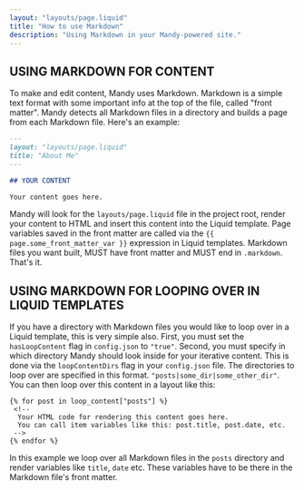 ```yaml
---
layout: "layouts/page.liquid"
title: "How to use Markdown"
description: "Using Markdown in your Mandy-powered site."
---
```


## USING MARKDOWN FOR CONTENT

To make and edit content, Mandy uses Markdown. Markdown is a simple text format with some important info at the top of the file, called "front matter". Mandy detects all Markdown files in a directory and builds a page from each Markdown file.
Here's an example:

```Markdown
---
layout: "layouts/page.liquid"
title: "About Me"
---

## YOUR CONTENT

Your content goes here.
```

Mandy will look for the `layouts/page.liquid` file in the project root, render your content to HTML and insert this content into the Liquid template. Page variables saved in the front matter are called via the `{{ page.some_front_matter_var }}` expression in Liquid templates. Markdown files you want built, MUST have front matter and MUST end in `.markdown`. That's it.

## USING MARKDOWN FOR LOOPING OVER IN LIQUID TEMPLATES

If you have a directory with Markdown files you would like to loop over in a Liquid template, this is very simple also. First, you must set the `hasLoopContent` flag in `config.json` to `"true"`. Second, you must specify in which directory Mandy should look inside for your iterative content. This is done via the `loopContentDirs` flag in your `config.json` file. The directories to loop over are specified in this format. `"posts|some_dir|some_other_dir"`. You can then loop over this content in a layout like this:

```Liquid
{% for post in loop_content["posts"] %}
 <!--
  Your HTML code for rendering this content goes here.
  You can call item variables like this: post.title, post.date, etc.
 -->
{% endfor %}
```

In this example we loop over all Markdown files in the `posts` directory and render variables like `title`, `date` etc. These variables have to be there in the Markdown file's front matter.